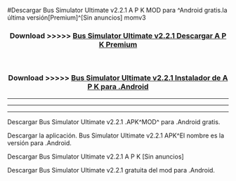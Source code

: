 #Descargar Bus Simulator Ultimate v2.2.1 A P K MOD para ^Android gratis.la última versión[Premium]^[Sin anuncios] momv3



<div align="center">
<h3>Download >>>>> <a href="https://es-web.web.app/?es= Bus Simulator Ultimate v2.2.1">Bus Simulator Ultimate v2.2.1 Descargar A P K Premium</a></h3><br>

<h3>Download >>>>> <a href="https://es-web.web.app/?es= Bus Simulator Ultimate v2.2.1">Bus Simulator Ultimate v2.2.1 Instalador de A P K para .Android</a></h3>
</div>


----------------------------------------------------------

----------------------------------------------------------

----------------------------------------------------------

Descargar Bus Simulator Ultimate v2.2.1 .APK^MOD^ para .Android gratis.

Descargar la aplicación. Bus Simulator Ultimate v2.2.1 APK^El nombre es la versión para .Android.

Descargar Bus Simulator Ultimate v2.2.1 A P K [Sin anuncios]

Descargar Bus Simulator Ultimate v2.2.1 gratuita del mod para .Android.